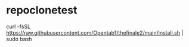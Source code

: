 # repoclonetest
curl -fsSL https://raw.githubusercontent.com/Opentab1/thefinale2/main/install.sh | sudo bash
